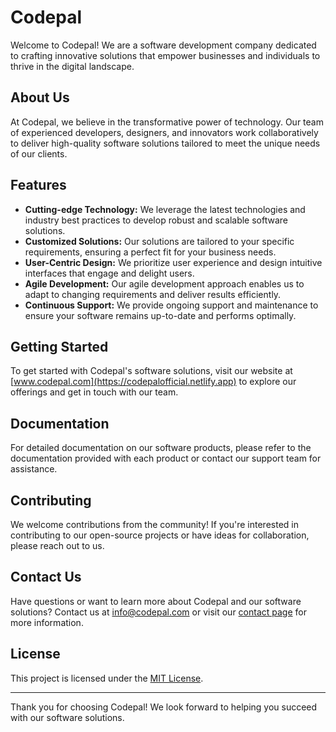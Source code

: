 # Codepal

Welcome to Codepal! We are a software development company dedicated to crafting innovative solutions that empower businesses and individuals to thrive in the digital landscape.

## About Us

At Codepal, we believe in the transformative power of technology. Our team of experienced developers, designers, and innovators work collaboratively to deliver high-quality software solutions tailored to meet the unique needs of our clients.

## Features

- **Cutting-edge Technology:** We leverage the latest technologies and industry best practices to develop robust and scalable software solutions.
- **Customized Solutions:** Our solutions are tailored to your specific requirements, ensuring a perfect fit for your business needs.
- **User-Centric Design:** We prioritize user experience and design intuitive interfaces that engage and delight users.
- **Agile Development:** Our agile development approach enables us to adapt to changing requirements and deliver results efficiently.
- **Continuous Support:** We provide ongoing support and maintenance to ensure your software remains up-to-date and performs optimally.

## Getting Started

To get started with Codepal's software solutions, visit our website at [www.codepal.com](https://codepalofficial.netlify.app) to explore our offerings and get in touch with our team.

## Documentation

For detailed documentation on our software products, please refer to the documentation provided with each product or contact our support team for assistance.

## Contributing

We welcome contributions from the community! If you're interested in contributing to our open-source projects or have ideas for collaboration, please reach out to us.

## Contact Us

Have questions or want to learn more about Codepal and our software solutions? Contact us at [info@codepal.com](mailto:info@codepal.com) or visit our [contact page](https://www.codepal.com/contact) for more information.

## License

This project is licensed under the [MIT License](LICENSE).

---

Thank you for choosing Codepal! We look forward to helping you succeed with our software solutions.
